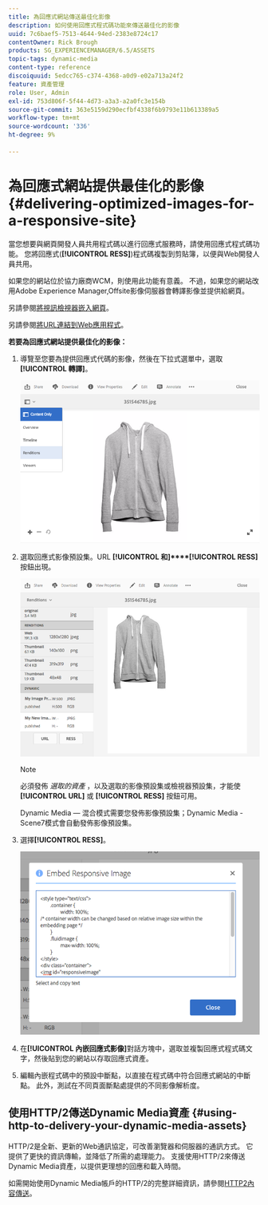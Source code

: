 ```yaml
---
title: 為回應式網站傳送最佳化影像
description: 如何使用回應式程式碼功能來傳送最佳化的影像
uuid: 7c6baef5-7513-4644-94ed-2383e8724c17
contentOwner: Rick Brough
products: SG_EXPERIENCEMANAGER/6.5/ASSETS
topic-tags: dynamic-media
content-type: reference
discoiquuid: 5edcc765-c374-4368-a0d9-e02a713a24f2
feature: 資產管理
role: User, Admin
exl-id: 753d806f-5f44-4d73-a3a3-a2a0fc3e154b
source-git-commit: 363e5159d290ecfbf4338f6b9793e11b613389a5
workflow-type: tm+mt
source-wordcount: '336'
ht-degree: 9%

---
```


# 為回應式網站提供最佳化的影像 {#delivering-optimized-images-for-a-responsive-site}

當您想要與網頁開發人員共用程式碼以進行回應式服務時，請使用回應式程式碼功能。 您將回應式(**[!UICONTROL RESS]**)程式碼複製到剪貼簿，以便與Web開發人員共用。

如果您的網站位於協力廠商WCM，則使用此功能有意義。 不過，如果您的網站改用Adobe Experience Manager,Offsite影像伺服器會轉譯影像並提供給網頁。

另請參閱[將視訊檢視器嵌入網頁](embed-code.md)。

另請參閱[將URL連結到Web應用程式](linking-urls-to-yourwebapplication.md)。

**若要為回應式網站提供最佳化的影像：**

1. 導覽至您要為提供回應式代碼的影像，然後在下拉式選單中，選取&#x200B;**[!UICONTROL 轉譯]**。

   ![chlimage_1-408](assets/chlimage_1-408.png)

1. 選取回應式影像預設集。URL **[!UICONTROL 和]****[!UICONTROL RESS]** 按鈕出現。

   ![chlimage_1-409](assets/chlimage_1-208.png)

   >[!NOTE]
   >
   >必須發佈 *選取的資產* ，以及選取的影像預設集或檢視器預設集，才能使 **[!UICONTROL URL]** 或 **[!UICONTROL RESS]** 按鈕可用。
   >
   >Dynamic Media — 混合模式需要您發佈影像預設集；Dynamic Media - Scene7模式會自動發佈影像預設集。

1. 選擇&#x200B;**[!UICONTROL RESS]**。

   ![chlimage_1-410](assets/chlimage_1-410.png)

1. 在&#x200B;**[!UICONTROL 內嵌回應式影像]**&#x200B;對話方塊中，選取並複製回應式程式碼文字，然後貼到您的網站以存取回應式資產。
1. 編輯內嵌程式碼中的預設中斷點，以直接在程式碼中符合回應式網站的中斷點。 此外，測試在不同頁面斷點處提供的不同影像解析度。

## 使用HTTP/2傳送Dynamic Media資產 {#using-http-to-delivery-your-dynamic-media-assets}

HTTP/2是全新、更新的Web通訊協定，可改善瀏覽器和伺服器的通訊方式。 它提供了更快的資訊傳輸，並降低了所需的處理能力。 支援使用HTTP/2來傳送Dynamic Media資產，以提供更理想的回應和載入時間。

如需開始使用Dynamic Media帳戶的HTTP/2的完整詳細資訊，請參閱[HTTP2內容傳送](http2.md)。
